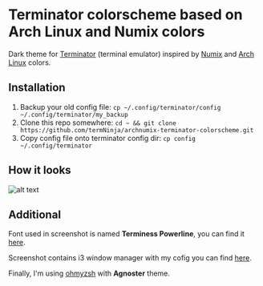 # Terminator colorscheme based on Arch Linux and Numix colors
Dark theme for [Terminator](http://gnometerminator.blogspot.rs/p/introduction.html) (terminal emulator)
inspired by [Numix](https://numixproject.org/) and [Arch Linux](https://www.archlinux.org/) colors.

## Installation
1. Backup your old config file:
	```cp ~/.config/terminator/config ~/.config/terminator/my_backup```
1. Clone this repo somewhere:
	```cd ~ && git clone https://github.com/termNinja/archnumix-terminator-colorscheme.git```
1. Copy config file onto terminator config dir:
	```cp config ~/.config/terminator```

## How it looks
![alt text](https://github.com/termNinja/archnumix-terminator-colorscheme/blob/master/example.png "Example")

## Additional
Font used in screenshot is named **Terminess Powerline**, you can find it 
[here](https://github.com/powerline/fonts).

Screenshot contains i3 window manager with my cofig you can
find [here](https://github.com/termNinja/dotfiles).

Finally, I'm using [ohmyzsh](https://github.com/robbyrussell/oh-my-zsh) with **Agnoster** theme.
